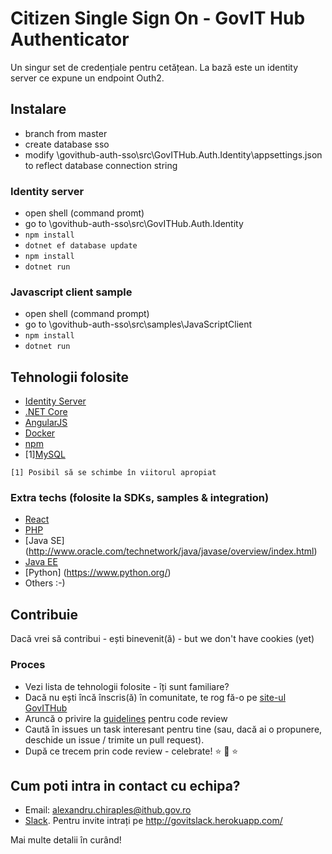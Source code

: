 # Citizen Single Sign On - GovIT Hub Authenticator 
Un singur set de credențiale pentru cetățean. La bază este un identity server ce expune un endpoint Outh2.

## Instalare
- branch from master
- create database sso
- modify \\govithub-auth-sso\src\GovITHub.Auth.Identity\appsettings.json to reflect database connection string

### Identity server
- open shell (command promt)
- go to \\govithub-auth-sso\src\GovITHub.Auth.Identity
- `npm install`
- `dotnet ef database update`
- `npm install`
- `dotnet run`

### Javascript client sample
- open shell (command prompt)
- go to \\govithub-auth-sso\src\samples\JavaScriptClient
- `npm install`
- `dotnet run`

## Tehnologii folosite
- [Identity Server](https://identityserver.io/)
- [.NET Core](https://www.microsoft.com/net/core)
- [AngularJS](https://angularjs.org/)
- [Docker](https://docs.docker.com/engine/installation/)
- [npm](https://github.com/npm/npm)
- [1][MySQL](http://www.mysql.com/)

```
[1] Posibil să se schimbe în viitorul apropiat
```

### Extra techs (folosite la SDKs, samples & integration)
- [React](https://facebook.github.io/react/)
- [PHP](http://www.php.net/)
- [Java SE] (http://www.oracle.com/technetwork/java/javase/overview/index.html)
- [Java EE](http://www.oracle.com/technetwork/java/javaee/overview/index.html)
- [Python] (https://www.python.org/)
- Others :-)

## Contribuie

Dacă vrei să contribui - ești binevenit(ă) - but we don't have cookies (yet) 

### Proces
- Vezi lista de tehnologii folosite - îți sunt familiare?
- Dacă nu ești încă înscris(ă) în comunitate, te rog fă-o pe [site-ul GovITHub](http://ithub.gov.ro/formular-de-aplicatie/)
- Aruncă o privire la [guidelines](https://github.com/gov-ithub/guidelines/blob/master/CODE_REVIEW.md) pentru code review 
- Caută în issues un task interesant pentru tine (sau, dacă ai o propunere, deschide un issue / trimite un pull request). 
- După ce trecem prin code review - celebrate! :star: :star2: :star:

## Cum poti intra in contact cu echipa?
- Email: alexandru.chiraples@ithub.gov.ro
- [Slack](https://govithub.slack.com/messages/gov-authenticator/details/). Pentru invite intrați pe http://govitslack.herokuapp.com/

Mai multe detalii în curând! 
